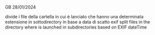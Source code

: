    GB 28/01/2024


   
 divide i file della cartella in cui è lanciato che hanno una determinata estensione in sottodirectory
 in base a data di scatto exif
 split files in the directory where is launched in subdirectories based on EXIF dateTime
